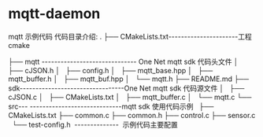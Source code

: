 # mqtt-daemon
mqtt 示例代码
代码目录介绍: 
.
├── CMakeLists.txt----------------------工程cmake

├── mqtt ------------------------------ One Net mqtt sdk 代码头文件
│   ├── cJSON.h
│   ├── config.h
│   ├── mqtt_base.hpp
│   ├── mqtt_buffer.h
│   ├── mqtt_buf.hpp
│   └── mqtt.h
├── README.md
├── sdk---------------------------------One Net  mqtt sdk 代码源文件
│   ├── cJSON.c
│   ├── CMakeLists.txt
│   ├── mqtt_buffer.c
│   └── mqtt.c
└── src--- -----------------------------mqtt sdk 使用代码示例
    ├── CMakeLists.txt
    ├── common.c
    ├── common.h
    ├── control.c
    ├── sensor.c
    └── test-config.h   --------------  示例代码主要配置
